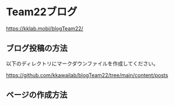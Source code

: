 # Team22ブログ

https://kklab.mobi/blogTeam22/

## ブログ投稿の方法
以下のディレクトリにマークダウンファイルを作成してください。

https://github.com/kkawailab/blogTeam22/tree/main/content/posts

## ページの作成方法
